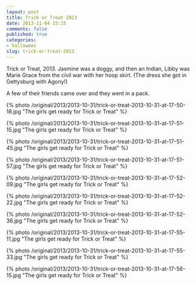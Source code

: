 ```yaml
---
layout: post
title: Trick or Treat 2013
date: 2013-11-04 15:15
comments: false
published: true
categories:
- halloween
slug: trick-or-treat-2013
---
```

Trick or Treat, 2013.  Jasmine was a doggy, and then an Indian, Libby was Marie Grace from the civil war with her hoop skirt. (The dress she got in Gettysburg with Agony!)

A few of their friends came over and they went in a pack.

{% photo /original/2013/2013-10-31/trick-or-treat-2013-10-31-at-17-50-18.jpg "The girls get ready for Trick or Treat" %}

{% photo /original/2013/2013-10-31/trick-or-treat-2013-10-31-at-17-51-15.jpg "The girls get ready for Trick or Treat" %}

{% photo /original/2013/2013-10-31/trick-or-treat-2013-10-31-at-17-51-45.jpg "The girls get ready for Trick or Treat" %}

{% photo /original/2013/2013-10-31/trick-or-treat-2013-10-31-at-17-51-57.jpg "The girls get ready for Trick or Treat" %}

{% photo /original/2013/2013-10-31/trick-or-treat-2013-10-31-at-17-52-09.jpg "The girls get ready for Trick or Treat" %}

{% photo /original/2013/2013-10-31/trick-or-treat-2013-10-31-at-17-52-22.jpg "The girls get ready for Trick or Treat" %}

{% photo /original/2013/2013-10-31/trick-or-treat-2013-10-31-at-17-52-36.jpg "The girls get ready for Trick or Treat" %}

{% photo /original/2013/2013-10-31/trick-or-treat-2013-10-31-at-17-55-11.jpg "The girls get ready for Trick or Treat" %}

{% photo /original/2013/2013-10-31/trick-or-treat-2013-10-31-at-17-55-33.jpg "The girls get ready for Trick or Treat" %}

{% photo /original/2013/2013-10-31/trick-or-treat-2013-10-31-at-17-56-15.jpg "The girls get ready for Trick or Treat" %}
